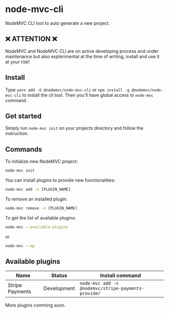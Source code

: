 # node-mvc-cli

NodeMVC CLI tool to auto generate a new project.

## ❌ ATTENTION ❌

NodeMVC and NodeMVC CLI are on active developing process and under maintenance but also expterimental at the time of writing, install and use it at your risk!

## Install

Type ```yarn add -G @nodemvc/node-mvc-cli``` or ```npm install -g @nodemvc/node-mvc-cli``` to install the cli tool. Then you'll have global access to `node-mvc` command.

## Get started

Simply run ```node-mvc init``` on your projects directory and follow the instruction.

## Commands

To initialize new NodeMVC project:

```cmd
node-mvc init
```

You can install plugins to provide new functionalities:

```cmd
node-mvc add -n [PLUGIN_NAME]
```

To remove an installed plugin:

```cmd
node-mvc remove -n [PLUGIN_NAME]
```

To get the list of available plugins:

```cmd
node-mvc --available-plugins
```

or

```cmd
node-mvc --ap
```

## Available plugins

| Name            | Status      | Install command                                         |
|-----------------|-------------|---------------------------------------------------------|
| Stripe Payments | Development | ```node-mvc add -n @nodemvc/stripe-payments-provider``` |

More plugins comming soon.
